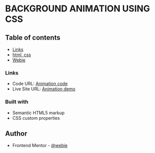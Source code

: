 # BACKGROUND ANIMATION USING CSS

## Table of contents

- [Links](#links)
- [html, css](#built-with)
- [Webie](#author)

### Links

- Code URL: [Animation code](https://github.com/vimal-oneway/Background-Animation)
- Live Site URL: [Animation demo](https://vimal-oneway.github.io/Background-Animation/)

### Built with

- Semantic HTML5 markup
- CSS custom properties

## Author

- Frontend Mentor - [@webie](https://www.frontendmentor.io/profile/webie)
